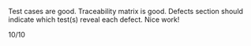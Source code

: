 Test cases are good.
Traceability matrix is good.
Defects section should indicate which test(s) reveal each defect.
Nice work!

10/10
